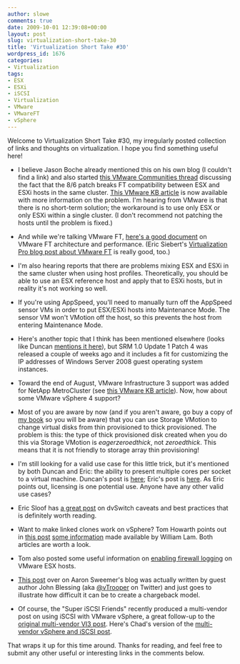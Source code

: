 ```yaml
---
author: slowe
comments: true
date: 2009-10-01 12:39:08+00:00
layout: post
slug: virtualization-short-take-30
title: 'Virtualization Short Take #30'
wordpress_id: 1676
categories:
- Virtualization
tags:
- ESX
- ESXi
- iSCSI
- Virtualization
- VMware
- VMwareFT
- vSphere
---
```


Welcome to Virtualization Short Take #30, my irregularly posted collection of links and thoughts on virtualization. I hope you find something useful here!

* I believe Jason Boche already mentioned this on his own blog (I couldn't find a link) and also started [this VMware Communities thread](http://communities.vmware.com/message/1335428) discussing the fact that the 8/6 patch breaks FT compatibility between ESX and ESXi hosts in the same cluster. [This VMware KB article](http://kb.vmware.com/selfservice/microsites/search.do?language=en_US&cmd=displayKC&externalId=1013637) is now available with more information on the problem. I'm hearing from VMware is that there is no short-term solution; the workaround is to use only ESX or only ESXi within a single cluster. (I don't recommend not patching the hosts until the problem is fixed.)

* And while we're talking VMware FT, [here's a good document](http://www.vmware.com/resources/techresources/10058) on VMware FT architecture and performance. (Eric Siebert's [Virtualization Pro blog post about VMware FT](http://itknowledgeexchange.techtarget.com/virtualization-pro/masters-guide-to-vmware-fault-tolerance/) is really good, too.)

* I'm also hearing reports that there are problems mixing ESX and ESXi in the same cluster when using host profiles. Theoretically, you should be able to use an ESX reference host and apply that to ESXi hosts, but in reality it's not working so well.

* If you're using AppSpeed, you'll need to manually turn off the AppSpeed sensor VMs in order to put ESX/ESXi hosts into Maintenance Mode. The sensor VM won't VMotion off the host, so this prevents the host from entering Maintenance Mode.

* Here's another topic that I think has been mentioned elsewhere (looks like Duncan [mentions it here](http://www.yellow-bricks.com/2009/09/14/site-recovery-manager-1-0-update-1-patch-4/)), but SRM 1.0 Update 1 Patch 4 was released a couple of weeks ago and it includes a fit for customizing the IP addresses of Windows Server 2008 guest operating system instances.

* Toward the end of August, VMware Infrastructure 3 support was added for NetApp MetroCluster (see [this VMware KB article](http://kb.vmware.com/selfservice/microsites/search.do?language=en_US&cmd=displayKC&externalId=1001783)). Now, how about some VMware vSphere 4 support?

* Most of you are aware by now (and if you aren't aware, go buy a copy of [my book](http://www.amazon.com/Mastering-VMware-vSphere-Computer-Tech/dp/0470481382/ref=sr_1_1?ie=UTF8&s=books&qid=1254413521&sr=8-1) so you will be aware) that you can use Storage VMotion to change virtual disks from thin provisioned to thick provisioned. The problem is this: the type of thick provisioned disk created when you do this via Storage VMotion is _eagerzeroedthick_, not _zeroedthick_. This means that it is not friendly to storage array thin provisioning!

* I'm still looking for a valid use case for this little trick, but it's mentioned by both Duncan and Eric: the ability to present multiple cores per socket to a virtual machine. Duncan's post is [here](http://www.yellow-bricks.com/2009/06/04/per-processor-licenses-for-your-application/); Eric's post is [here](http://www.vcritical.com/2009/09/use-coreinfo-to-view-vm-core-and-socket-count/). As Eric points out, licensing is one potential use. Anyone have any other valid use cases?

* Eric Sloof has [a great post](http://www.ntpro.nl/blog/archives/1283-vSphere-DvSwitch-caveats-and-best-practices!.html) on dvSwitch caveats and best practices that is definitely worth reading.

* Want to make linked clones work on vSphere? Tom Howarth points out in [this post](http://planetvm.net/blog/?p=777) [some information](http://engineering.ucsb.edu/~duonglt/vmware/vGhettoLinkedClone.html) made available by William Lam. Both articles are worth a look.

* Tom also posted some useful information on [enabling firewall logging](http://planetvm.net/blog/?p=746) on VMware ESX hosts.

* [This post](http://www.virtualinsanity.com/index.php/2009/09/27/capacity-conundrum-part-1/) over on Aaron Sweemer's blog was actually written by guest author John Blessing (aka [@vTrooper](http://twitter.com/vtrooper) on Twitter) and just goes to illustrate how difficult it can be to create a chargeback model.

* Of course, the "Super iSCSI Friends" recently produced a multi-vendor post on using iSCSI with VMware vSphere, a great follow-up to the [original multi-vendor VI3 post](http://virtualgeek.typepad.com/virtual_geek/2009/01/a-multivendor-post-to-help-our-mutual-iscsi-customers-using-vmware.html). Here's Chad's version of the [multi-vendor vSphere and iSCSI post](http://virtualgeek.typepad.com/virtual_geek/2009/09/a-multivendor-post-on-using-iscsi-with-vmware-vsphere.html).

That wraps it up for this time around. Thanks for reading, and feel free to submit any other useful or interesting links in the comments below.
